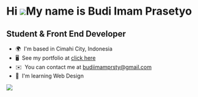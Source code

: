 Hi ![](https://user-images.githubusercontent.com/18350557/176309783-0785949b-9127-417c-8b55-ab5a4333674e.gif)My name is Budi Imam Prasetyo
==========================================================================================================================================

Student & Front End Developer
-----------------------------

* 🌍  I'm based in Cimahi City, Indonesia
* 🖥️  See my portfolio at [click here](http://budi-imam-prasetyo.github.io/Portofolio-Ketiga/)
* ✉️  You can contact me at [budiimamprsty@gmail.com](mailto:budiimamprsty@gmail.com)
* 🧠  I'm learning Web Design

<a href="https://www.github.com/budi-imam-prasetyo" target="_blank" rel="noreferrer"><img
src="https://img.shields.io/github/followers/budi-imam-prasetyo?logo=github&style=for-the-badge&color=0891b2&labelColor=000000" /></a>
